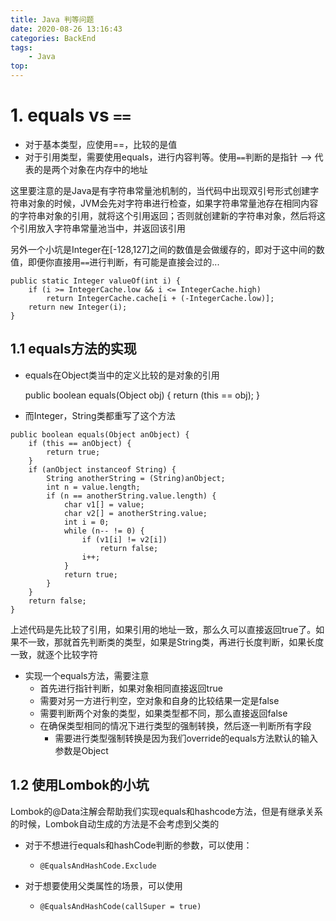 ```yaml
---
title: Java 判等问题
date: 2020-08-26 13:16:43
categories: BackEnd
tags:
    - Java
top:
---
```

# 1. equals vs `==` 

+ 对于基本类型，应使用==，比较的是值 
+ 对于引用类型，需要使用equals，进行内容判等。使用`==`判断的是指针 --> 代表的是两个对象在内存中的地址

这里要注意的是Java是有字符串常量池机制的，当代码中出现双引号形式创建字符串对象的时候，JVM会先对字符串进行检查，如果字符串常量池存在相同内容的字符串对象的引用，就将这个引用返回；否则就创建新的字符串对象，然后将这个引用放入字符串常量池当中，并返回该引用

另外一个小坑是Integer在[-128,127]之间的数值是会做缓存的，即对于这中间的数值，即便你直接用`==`进行判断，有可能是直接会过的...


    public static Integer valueOf(int i) {
        if (i >= IntegerCache.low && i <= IntegerCache.high)
            return IntegerCache.cache[i + (-IntegerCache.low)];
        return new Integer(i);
    }
## 1.1 equals方法的实现

+ equals在Object类当中的定义比较的是对象的引用


    public boolean equals(Object obj) {
        return (this == obj);
    }
    
+ 而Integer，String类都重写了这个方法


```
public boolean equals(Object anObject) {
    if (this == anObject) {
        return true;
    }
    if (anObject instanceof String) {
        String anotherString = (String)anObject;
        int n = value.length;
        if (n == anotherString.value.length) {
            char v1[] = value;
            char v2[] = anotherString.value;
            int i = 0;
            while (n-- != 0) {
                if (v1[i] != v2[i])
                    return false;
                i++;
            }
            return true;
        }
    }
    return false;
}
```

上述代码是先比较了引用，如果引用的地址一致，那么久可以直接返回true了。如果不一致，那就首先判断类的类型，如果是String类，再进行长度判断，如果长度一致，就逐个比较字符

+ 实现一个equals方法，需要注意
    + 首先进行指针判断，如果对象相同直接返回true
    + 需要对另一方进行判空，空对象和自身的比较结果一定是false
    + 需要判断两个对象的类型，如果类型都不同，那么直接返回false
    + 在确保类型相同的情况下进行类型的强制转换，然后逐一判断所有字段
        + 需要进行类型强制转换是因为我们override的equals方法默认的输入参数是Object


## 1.2 使用Lombok的小坑

Lombok的@Data注解会帮助我们实现equals和hashcode方法，但是有继承关系的时候，Lombok自动生成的方法是不会考虑到父类的

+ 对于不想进行equals和hashCode判断的参数，可以使用：
    + `@EqualsAndHashCode.Exclude`

+ 对于想要使用父类属性的场景，可以使用
    + `@EqualsAndHashCode(callSuper = true)`